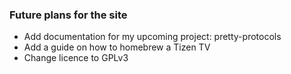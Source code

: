 ### Future plans for the site

* Add documentation for my upcoming project: pretty-protocols
* Add a guide on how to homebrew a Tizen TV
* Change licence to GPLv3